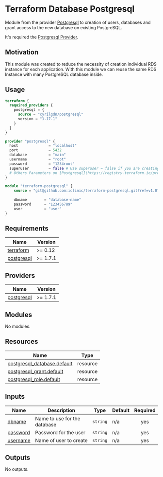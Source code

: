 # Terraform Database Postgresql

Module from the provider [Postgresql](https://registry.terraform.io/providers/cyrilgdn/postgresql/latest/docs) to creation of users, databases and grant access to the new database on existing PostgreSQL.

It's required the [Postgresql Provider](https://registry.terraform.io/providers/cyrilgdn/postgresql/latest/docs).

## Motivation

This module was created to reduce the necessity of creation individual RDS instance for each application. With this module we can reuse the same RDS Instance with many PostgreSQL database inside.

## Usage
```terraform
terraform {
  required_providers {
    postgresql = {
      source = "cyrilgdn/postgresql"
      version = "1.17.1"
    }
  }
}

provider "postgresql" {
  host              = "localhost"
  port              = 5432
  database          = "main"
  username          = "root"
  password          = "1234root" 
  superuser         = false # Use superuser = false if you are creating a database [on RDS instance](https://registry.terraform.io/providers/cyrilgdn/postgresql/latest/docs#superuser)
  # Others Parameters on [Postgresql](https://registry.terraform.io/providers/cyrilgdn/postgresql/latest/docs)
}

module "terraform-postgresql" {
    source = "git@github.com:iclinic/terraform-postgresql.git?ref=v1.0"
    
    dbname        = "database-name"
    password      = "123456789"
    user          = "user"
}
```
<!-- BEGIN_TF_DOCS -->
## Requirements

| Name | Version |
|------|---------|
| <a name="requirement_terraform"></a> [terraform](#requirement\_terraform) | >= 0.12 |
| <a name="requirement_postgresql"></a> [postgresql](#requirement\_postgresql) | >= 1.7.1 |

## Providers

| Name | Version |
|------|---------|
| <a name="provider_postgresql"></a> [postgresql](#provider\_postgresql) | >= 1.7.1 |

## Modules

No modules.

## Resources

| Name | Type |
|------|------|
| [postgresql_database.default](https://registry.terraform.io/providers/cyrilgdn/postgresql/latest/docs/resources/database) | resource |
| [postgresql_grant.default](https://registry.terraform.io/providers/cyrilgdn/postgresql/latest/docs/resources/grant) | resource |
| [postgresql_role.default](https://registry.terraform.io/providers/cyrilgdn/postgresql/latest/docs/resources/role) | resource |

## Inputs

| Name | Description | Type | Default | Required |
|------|-------------|------|---------|:--------:|
| <a name="input_dbname"></a> [dbname](#input\_dbname) | Name to use for the database | `string` | n/a | yes |
| <a name="input_password"></a> [password](#input\_password) | Password for the user | `string` | n/a | yes |
| <a name="input_username"></a> [username](#input\_username) | Name of user to create | `string` | n/a | yes |

## Outputs

No outputs.
<!-- END_TF_DOCS -->
